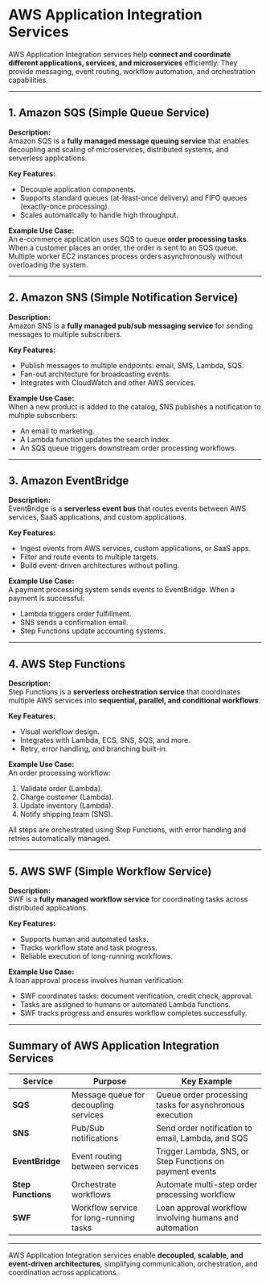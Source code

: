 # AWS Application Integration Services

AWS Application Integration services help **connect and coordinate different applications, services, and microservices** efficiently. They provide messaging, event routing, workflow automation, and orchestration capabilities.

---

## 1. Amazon SQS (Simple Queue Service)

**Description:**  
Amazon SQS is a **fully managed message queuing service** that enables decoupling and scaling of microservices, distributed systems, and serverless applications.

**Key Features:**
- Decouple application components.
- Supports standard queues (at-least-once delivery) and FIFO queues (exactly-once processing).
- Scales automatically to handle high throughput.

**Example Use Case:**  
An e-commerce application uses SQS to queue **order processing tasks**. When a customer places an order, the order is sent to an SQS queue. Multiple worker EC2 instances process orders asynchronously without overloading the system.

---

## 2. Amazon SNS (Simple Notification Service)

**Description:**  
Amazon SNS is a **fully managed pub/sub messaging service** for sending messages to multiple subscribers.

**Key Features:**
- Publish messages to multiple endpoints: email, SMS, Lambda, SQS.
- Fan-out architecture for broadcasting events.
- Integrates with CloudWatch and other AWS services.

**Example Use Case:**  
When a new product is added to the catalog, SNS publishes a notification to multiple subscribers:
- An email to marketing.
- A Lambda function updates the search index.
- An SQS queue triggers downstream order processing workflows.

---

## 3. Amazon EventBridge

**Description:**  
EventBridge is a **serverless event bus** that routes events between AWS services, SaaS applications, and custom applications.

**Key Features:**
- Ingest events from AWS services, custom applications, or SaaS apps.
- Filter and route events to multiple targets.
- Build event-driven architectures without polling.

**Example Use Case:**  
A payment processing system sends events to EventBridge. When a payment is successful:
- Lambda triggers order fulfillment.
- SNS sends a confirmation email.
- Step Functions update accounting systems.

---

## 4. AWS Step Functions

**Description:**  
Step Functions is a **serverless orchestration service** that coordinates multiple AWS services into **sequential, parallel, and conditional workflows**.

**Key Features:**
- Visual workflow design.
- Integrates with Lambda, ECS, SNS, SQS, and more.
- Retry, error handling, and branching built-in.

**Example Use Case:**  
An order processing workflow:
1. Validate order (Lambda).
2. Charge customer (Lambda).
3. Update inventory (Lambda).
4. Notify shipping team (SNS).  

All steps are orchestrated using Step Functions, with error handling and retries automatically managed.

---

## 5. AWS SWF (Simple Workflow Service)

**Description:**  
SWF is a **fully managed workflow service** for coordinating tasks across distributed applications.

**Key Features:**
- Supports human and automated tasks.
- Tracks workflow state and task progress.
- Reliable execution of long-running workflows.

**Example Use Case:**  
A loan approval process involves human verification:
- SWF coordinates tasks: document verification, credit check, approval.
- Tasks are assigned to humans or automated Lambda functions.
- SWF tracks progress and ensures workflow completes successfully.

---

## Summary of AWS Application Integration Services

| Service             | Purpose                                             | Key Example                                         |
|---------------------|-----------------------------------------------------|----------------------------------------------------|
| **SQS**             | Message queue for decoupling services             | Queue order processing tasks for asynchronous execution |
| **SNS**             | Pub/Sub notifications                               | Send order notification to email, Lambda, and SQS  |
| **EventBridge**     | Event routing between services                     | Trigger Lambda, SNS, or Step Functions on payment events |
| **Step Functions**  | Orchestrate workflows                               | Automate multi-step order processing workflow     |
| **SWF**             | Workflow service for long-running tasks            | Loan approval workflow involving humans and automation |

---

AWS Application Integration services enable **decoupled, scalable, and event-driven architectures**, simplifying communication, orchestration, and coordination across applications.


